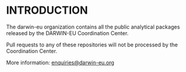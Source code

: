 # INTRODUCTION

The darwin-eu organization contains all the public analytical packages released by the DARWIN-EU Coordination Center.

Pull requests to any of these repositories will not be processed by the Coordination Center. 

More information: enquiries@darwin-eu.org